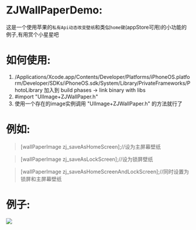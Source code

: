 ZJWallPaperDemo:
=====
这是一个使用苹果的`私有Api动态改变壁纸`和类似`home键`(appStore可用)的小功能的例子,有用赏个小星星吧
 
如何使用:
=====
1.  /Applications/Xcode.app/Contents/Developer/Platforms/iPhoneOS.platform/Developer/SDKs/iPhoneOS.sdk/System/Library/PrivateFrameworks/PhotoLibrary 加入到 build phases -> link binary with libs
2. #import "UIImage+ZJWallPaper.h"
3. 使用一个存在的image实例调用   "UIImage+ZJWallPaper.h" 的方法就行了

例如:
=====
> [wallPaperImage zj_saveAsHomeScreen];//设为主屏幕壁纸
   
> [wallPaperImage zj_saveAsLockScreen];//设为锁屏壁纸
            
> [wallPaperImage zj_saveAsHomeScreenAndLockScreen];//同时设置为锁屏和主屏幕壁纸

例子:
=====
![](https://github.com/yoimhere/ZJWallPaperDemo/blob/master/ZJWallPaperDemo/ZJWallPaperDemo/demo.gif)

